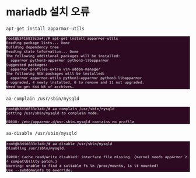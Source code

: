 # mariadb 설치 오류

```
apt-get install apparmor-utils
```

![mariadb error](../imgs/mariadberror2.png)

```bash
aa-complain /usr/sbin/mysqld
```

![mariadb error](../imgs/mariadberror.png)

```bash
aa-disable /usr/sbin/mysqld
```

![mariadb error](../imgs/mariadberror1.png)
